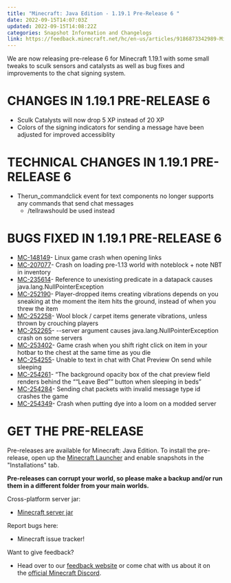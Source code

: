 ```yaml
---
title: "Minecraft: Java Edition - 1.19.1 Pre-Release 6 "
date: 2022-09-15T14:07:03Z
updated: 2022-09-15T14:08:22Z
categories: Snapshot Information and Changelogs
link: https://feedback.minecraft.net/hc/en-us/articles/9186873342989-Minecraft-Java-Edition-1-19-1-Pre-Release-6-
---
```


We are now releasing pre-release 6 for Minecraft 1.19.1 with some small tweaks to sculk sensors and catalysts as well as bug fixes and improvements to the chat signing system.

# CHANGES IN 1.19.1 PRE-RELEASE 6

- Sculk Catalysts will now drop 5 XP instead of 20 XP
- Colors of the signing indicators for sending a message have been adjusted for improved accessiblity

# TECHNICAL CHANGES IN 1.19.1 PRE-RELEASE 6

- Therun_commandclick event for text components no longer supports any commands that send chat messages
  - /tellrawshould be used instead

# BUGS FIXED IN 1.19.1 PRE-RELEASE 6

- [MC-148149](https://bugs.mojang.com/browse/MC-148149)- Linux game crash when opening links
- [MC-207077](https://bugs.mojang.com/browse/MC-207077)- Crash on loading pre-1.13 world with noteblock + note NBT in inventory
- [MC-235614](https://bugs.mojang.com/browse/MC-235614)- Reference to unexisting predicate in a datapack causes java.lang.NullPointerException
- [MC-252190](https://bugs.mojang.com/browse/MC-252190)- Player-dropped items creating vibrations depends on you sneaking at the moment the item hits the ground, instead of when you threw the item
- [MC-252258](https://bugs.mojang.com/browse/MC-252258)- Wool block / carpet items generate vibrations, unless thrown by crouching players
- [MC-252265](https://bugs.mojang.com/browse/MC-252265)- --server argument causes java.lang.NullPointerException crash on some servers
- [MC-253402](https://bugs.mojang.com/browse/MC-253402)- Game crash when you shift right click on item in your hotbar to the chest at the same time as you die
- [MC-254255](https://bugs.mojang.com/browse/MC-254255)- Unable to text in chat with Chat Preview On send while sleeping
- [MC-254261](https://bugs.mojang.com/browse/MC-254261)- “The background opacity box of the chat preview field renders behind the ““Leave Bed”” button when sleeping in beds”
- [MC-254284](https://bugs.mojang.com/browse/MC-254284)- Sending chat packets with invalid message type id crashes the game
- [MC-254349](https://bugs.mojang.com/browse/MC-254349)- Crash when putting dye into a loom on a modded server

# GET THE PRE-RELEASE

Pre-releases are available for Minecraft: Java Edition. To install the pre-release, open up the [Minecraft Launcher](https://www.minecraft.net/en-us/download) and enable snapshots in the "Installations" tab.

**Pre-releases can corrupt your world, so please make a backup and/or run them in a different folder from your main worlds.**

Cross-platform server jar:

- [Minecraft server jar](https://piston-data.mojang.com/v1/objects/2cad39169c1a505ffca1049b236a4ddaf62c617d/server.jar)

Report bugs here:

- Minecraft issue tracker!

Want to give feedback?

- Head over to our [feedback website](https://aka.ms/snapshotfeedback) or come chat with us about it on the [official Minecraft Discord](https://discordapp.com/invite/minecraft).
